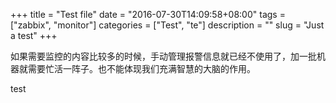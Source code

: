 +++
title = "Test file"
date = "2016-07-30T14:09:58+08:00"
tags = ["zabbix", "monitor"]
categories = ["Test", "te"]
description = ""
slug = "Just a test"
+++

如果需要监控的内容比较多的时候，手动管理报警信息就已经不使用了，加一批机器就需要忙活一阵子。也不能体现我们充满智慧的大脑的作用。

test
